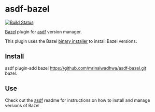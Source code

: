 # asdf-bazel

[![Build Status](https://travis-ci.org/mrinalwadhwa/asdf-bazel.svg?branch=master)](https://travis-ci.org/mrinalwadhwa/asdf-bazel)

[Bazel](https://bazel.build/) plugin for
[asdf](https://github.com/asdf-vm/asdf) version manager.

This plugin uses the Bazel [binary installer](https://docs.bazel.build/versions/master/install-os-x.html#install-with-installer-mac-os-x) to install Bazel versions.

## Install

asdf plugin-add bazel https://github.com/mrinalwadhwa/asdf-bazel.git
bazel.

## Use

Check out the [asdf](https://github.com/asdf-vm/asdf) readme for instructions
on how to install and manage versions of Bazel
